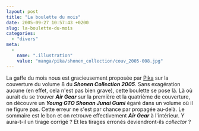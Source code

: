 ```yaml
---
layout: post
title: "La boulette du mois"
date: 2005-09-27 10:57:43 +0200
slug: la-boulette-du-mois
categories:
  - "divers"
meta:
  -
    name: ".illustration"
    value: "manga/pika/shonen_collection/couv_2005-008.jpg"
---
```


La gaffe du mois nous est gracieusement proposée par [Pika](http://www.pika.fr) sur la couverture du volume 8 du **_Shonen Collection 2005_**. Sans exagération aucune (en effet, cela n'est pas bien grave), cette boulette se pose là. Là où aurait du se trouver **_Air Gear_** sur la première et la quatrième de couverture, on découvre un **_Young GTO Shonan Junai Gumi_** égaré dans un volume où il ne figure pas. Cette erreur ne s'est par chance par propagée au-delà. Le sommaire est le bon et on retrouve effectivement **_Air Gear_** à l'intérieur. Y aura-t-il un tirage corrigé ? Et les tirages erronés deviendront-ils _collector_ ?